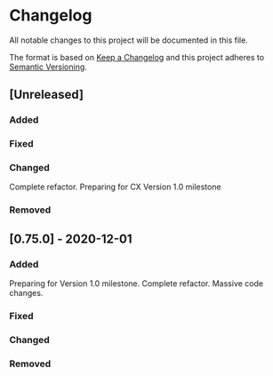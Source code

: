 # Changelog
All notable changes to this project will be documented in this file.

The format is based on [Keep a Changelog](http://keepachangelog.com/en/1.0.0/)
and this project adheres to [Semantic Versioning](http://semver.org/spec/v2.0.0.html).

## [Unreleased]

### Added


### Fixed


### Changed

Complete refactor. Preparing for CX Version 1.0 milestone

### Removed


## [0.75.0] - 2020-12-01

### Added

Preparing for Version 1.0 milestone. Complete refactor. Massive code changes.

### Fixed


### Changed


### Removed
